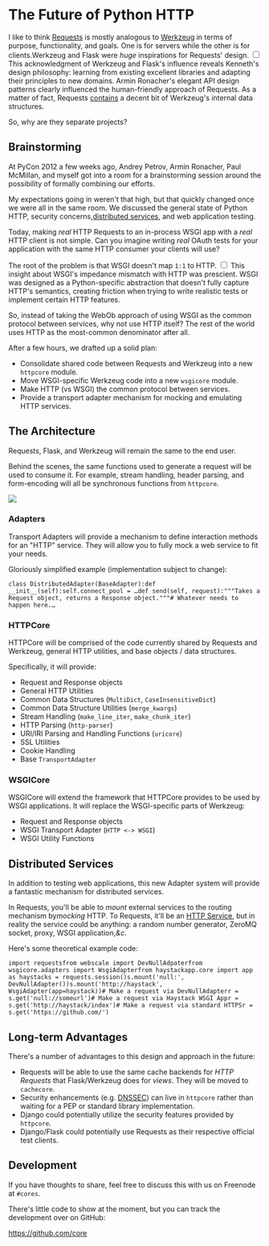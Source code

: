 # The Future of Python HTTP

  I like to think [Requests](http://python-requests.org/) is mostly analogous to [Werkzeug](http://werkzeug.pocoo.org/) in terms of purpose, functionality, and goals. One is for servers while the other is for clients.Werkzeug and Flask were *huge* inspirations for Requests' design.<label for="sn-werkzeug-inspiration" class="margin-toggle sidenote-number"></label>
<input type="checkbox" id="sn-werkzeug-inspiration" class="margin-toggle"/>
<span class="sidenote">This acknowledgment of Werkzeug and Flask's influence reveals Kenneth's design philosophy: learning from existing excellent libraries and adapting their principles to new domains. Armin Ronacher's elegant API design patterns clearly influenced the human-friendly approach of Requests.</span> As a matter of fact, Requests [contains](https://github.com/kennethreitz/requests/blob/develop/requests/utils.py#L99) a decent bit of Werkzeug's internal data structures.

 So, why are they separate projects?

 ## Brainstorming

 At PyCon 2012 a few weeks ago, Andrey Petrov, Armin Ronacher, Paul McMillan, and myself got into a room for a brainstorming session around the possibility of formally combining our efforts.

 My expectations going in weren't that high, but that quickly changed once we were all in the same room. We discussed the general state of Python HTTP, security concerns,[distributed services](http://www.amazon.com/gp/product/0596529554/ref=as_li_ss_tl?ie=UTF8&tag=bookforkind-20&linkCode=as2&camp=1789&creative=390957&creativeASIN=0596529554), and web application testing.

 Today, making *real* HTTP Requests to an in\-process WSGI app with a *real* HTTP client is not simple. Can you imagine writing *real* OAuth tests for your application with the same HTTP consumer your clients will use?

 The root of the problem is that WSGI doesn't map `1:1` to HTTP.<label for="sn-wsgi-limitation" class="margin-toggle sidenote-number"></label>
<input type="checkbox" id="sn-wsgi-limitation" class="margin-toggle"/>
<span class="sidenote">This insight about WSGI's impedance mismatch with HTTP was prescient. WSGI was designed as a Python-specific abstraction that doesn't fully capture HTTP's semantics, creating friction when trying to write realistic tests or implement certain HTTP features.</span>

 So, instead of taking the WebOb approach of using WSGI as the common protocol between services, why not use HTTP itself? The rest of the world uses HTTP as the most\-common denominator after all.

 After a few hours, we drafted up a solid plan:

 * Consolidate shared code between Requests and Werkzeug into a new `httpcore` module.
* Move WSGI\-specific Werkzeug code into a new `wsgicore` module.
* Make HTTP (vs WSGI) the common protocol between services.
* Provide a transport adapter mechanism for mocking and emulating HTTP services.

 ## The Architecture

 Requests, Flask, and Werkzeug will remain the same to the end user.

 Behind the scenes, the same functions used to generate a request will be used to consume it. For example, stream handling, header parsing, and form\-encoding will all be synchronous functions from `httpcore`.

 ![](http://cl.ly/1n0M093z3l0Z390u1121/Screen%20Shot%202012-04-02%20at%202.05.29%20AM.png)

 ### Adapters

 Transport Adapters will provide a mechanism to define interaction methods for an "HTTP" service. They will allow you to fully mock a web service to fit your needs.

 Gloriously simplified example (implementation subject to change):

 
```
class DistributedAdapter(BaseAdapter):def __init__(self):self.connect_pool = …def send(self, request):"""Takes a Request object, returns a Response object."""# Whatever needs to happen here.…
```
 ### HTTPCore

 HTTPCore will be comprised of the code currently shared by Requests and Werkzeug, general HTTP utilities, and base objects / data structures.

 Specifically, it will provide:

 * Request and Response objects
* General HTTP Utilities
* Common Data Structures (`MultiDict`, `CaseInsensitiveDict`)
* Common Data Structure Utilities (`merge_kwargs`)
* Stream Handling (`make_line_iter`, `make_chunk_iter`)
* HTTP Parsing (`http-parser`)
* URI/IRI Parsing and Handling Functions (`uricore`)
* SSL Utilities
* Cookie Handling
* Base `TransportAdapter`

 ### WSGICore

 WSGICore will extend the framework that HTTPCore provides to be used by WSGI applications. It will replace the WSGI\-specific parts of Werkzeug:

 * Request and Response objects
* WSGI Transport Adapter (`HTTP <-> WSGI`)
* WSGI Utility Functions

 ## Distributed Services

 In addition to testing web applications, this new Adapter system will provide a fantastic mechanism for distributed services.

 In Requests, you'll be able to *mount* external services to the routing mechanism by*mocking* HTTP. To Requests, it'll be an [HTTP Service](http://www.amazon.com/gp/product/B0043D2ED6/ref=as_li_ss_tl?ie=UTF8&tag=bookforkind-20&linkCode=as2&camp=1789&creative=390957&creativeASIN=B0043D2ED6), but in reality the service could be anything: a random number generator, ZeroMQ socket, proxy, WSGI application,*\&c*.

 Here's some theoretical example code:

 
```
import requestsfrom webscale import DevNullAdpaterfrom wsgicore.adapters import WsgiAdapterfrom haystackapp.core import app as haystacks = requests.session()s.mount('null:', DevNullAdapter())s.mount('http://haystack', WsgiAdapter(app=haystack))# Make a request via DevNullAdapterr = s.get('null://someurl')# Make a request via Haystack WSGI Appr = s.get('http://haystack/index')# Make a request via standard HTTPSr = s.get('https://github.com/')
```
 ## Long\-term Advantages

 There's a number of advantages to this design and approach in the future:

 * Requests will be able to use the same cache backends for *HTTP Requests* that Flask/Werkzeug does for *views*. They will be moved to `cachecore`.
* Security enhancements (e.g. [DNSSEC](http://en.wikipedia.org/wiki/Domain_Name_System_Security_Extensions)) can live in `httpcore` rather than waiting for a PEP or standard library implementation.
* Django could potentially utilize the security features provided by `httpcore`.
* Django/Flask could potentially use Requests as their respective official test clients.

 ## Development

 If you have thoughts to share, feel free to discuss this with us on Freenode at `#cores`.

 There's little code to show at the moment, but you can track the development over on GitHub:

 <https://github.com/core>

  